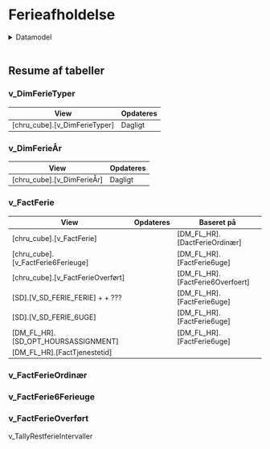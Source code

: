 # Ferieafholdelse

<!-- ERD, datamodel -->
<details><summary markdown="span">Datamodel</summary>
   <center>
      **Udskiftes med ERD fra SSMS eller TE3**
      <img src="Images/erd/erd_pbi_ferieafholdelse.png" height="95%" width="95%" class="center"/>
   </center>
</details>  
<br>


## Resume af tabeller

### v_DimFerieTyper

| **View** | **Opdateres** |
| - | - |
| [chru_cube].[v_DimFerieTyper] | Dagligt |




### v_DimFerieÅr

| **View** | **Opdateres** |
| - | - |
| [chru_cube].[v_DimFerieÅr] | Dagligt |



### v_FactFerie
| **View** | **Opdateres** | **Baseret på** |
| - | - | - |
| [chru_cube].[v_FactFerie] |  | [DM_FL_HR].[DactFerieOrdinær] |
| [chru_cube].[v_FactFerie6Ferieuge] |  | [DM_FL_HR].[FactFerie6uge] |
| [chru_cube].[v_FactFerieOverført] |  | [DM_FL_HR].[FactFerie6Overfoert] |
| [SD].[V_SD_FERIE_FERIE] +  + ??? |  | [DM_FL_HR].[FactFerie6uge] |
| [SD].[V_SD_FERIE_6UGE] |  | [DM_FL_HR].[FactFerie6uge] |
| [DM_FL_HR].[SD_OPT_HOURSASSIGNMENT] |  | [DM_FL_HR].[FactFerie6uge] |
| [DM_FL_HR].[FactTjenestetid] |  |  |



### v_FactFerieOrdinær




### v_FactFerie6Ferieuge




### v_FactFerieOverført




v_TallyRestferieIntervaller




